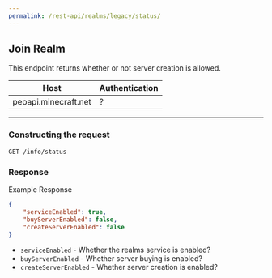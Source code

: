 ```yaml
---
permalink: /rest-api/realms/legacy/status/
---
```

## Join Realm
This endpoint returns whether or not server creation is allowed.

| Host                        | Authentication |
| --------------------------- | -------------- |
| peoapi.minecraft.net        | ?              |

---

### Constructing the request
```
GET /info/status
```


### Response
Example Response
```json
{
    "serviceEnabled": true,
    "buyServerEnabled": false,
    "createServerEnabled": false
}
```

* `serviceEnabled` - Whether the realms service is enabled?  
* `buyServerEnabled` -  Whether server buying is enabled?
* `createServerEnabled` - Whether server creation is enabled?

